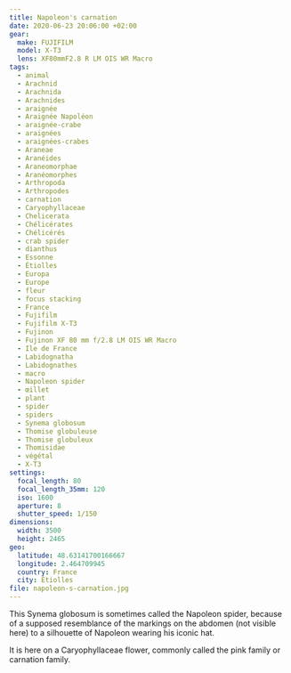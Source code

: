 ```yaml
---
title: Napoleon's carnation
date: 2020-06-23 20:06:00 +02:00
gear:
  make: FUJIFILM
  model: X-T3
  lens: XF80mmF2.8 R LM OIS WR Macro
tags:
  - animal
  - Arachnid
  - Arachnida
  - Arachnides
  - araignée
  - Araignée Napoléon
  - araignée-crabe
  - araignées
  - araignées-crabes
  - Araneae
  - Aranéides
  - Araneomorphae
  - Aranéomorphes
  - Arthropoda
  - Arthropodes
  - carnation
  - Caryophyllaceae
  - Chelicerata
  - Chélicérates
  - Chélicérés
  - crab spider
  - dianthus
  - Essonne
  - Étiolles
  - Europa
  - Europe
  - fleur
  - focus stacking
  - France
  - Fujifilm
  - Fujifilm X-T3
  - Fujinon
  - Fujinon XF 80 mm f/2.8 LM OIS WR Macro
  - Ile de France
  - Labidognatha
  - Labidognathes
  - macro
  - Napoleon spider
  - œillet
  - plant
  - spider
  - spiders
  - Synema globosum
  - Thomise globuleuse
  - Thomise globuleux
  - Thomisidae
  - végétal
  - X-T3
settings:
  focal_length: 80
  focal_length_35mm: 120
  iso: 1600
  aperture: 8
  shutter_speed: 1/150
dimensions:
  width: 3500
  height: 2465
geo:
  latitude: 48.63141700166667
  longitude: 2.464709945
  country: France
  city: Étiolles
file: napoleon-s-carnation.jpg
---
```


This Synema globosum is sometimes called the Napoleon spider, because of a supposed resemblance of the markings on the abdomen (not visible here) to a silhouette of Napoleon wearing his iconic hat.

It is here on a Caryophyllaceae flower, commonly called the pink family or carnation family.
